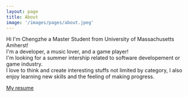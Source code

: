```yaml
---
layout: page
title: About
image: '/images/pages/about.jpeg'
---
```


Hi I'm Chengzhe a Master Student from University of Massachusetts Amherst!  
I'm a developer, a music lover, and a game player!  
I'm looking for a summer intership related to software developement or game industry.  
I love to think and create interesting stuffs not limited by category, I also enjoy learning new skills and the feeling of making progress.

    
[My resume](./images/pages/resume.pdf)